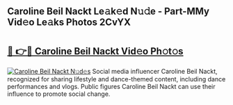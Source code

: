 ## Caroline Beil Nackt Le𝚊k𝚎d N𝚞𝚍e - Part-MMy Vid𝚎o Le𝚊ks Photos 2CvYX

# <h2><a href="http://fb74c9c.evod.top/?m=Caroline+Beil+Nackt">🔗 👉🔴 Caroline Beil Nackt Vid𝚎o Ph𝚘t𝚘s</a></h2>

[![Caroline Beil Nackt N𝚞d𝚎s](https://i.imgur.com/8V9OHl7.gif)](http://fb74c9c.evod.top/?m=Caroline+Beil+Nackt)
Social media influencer Caroline Beil Nackt, recognized for sharing lifestyle and dance-themed content, including dance performances and vlogs. Public figures Caroline Beil Nackt can use their influence to promote social change. 
